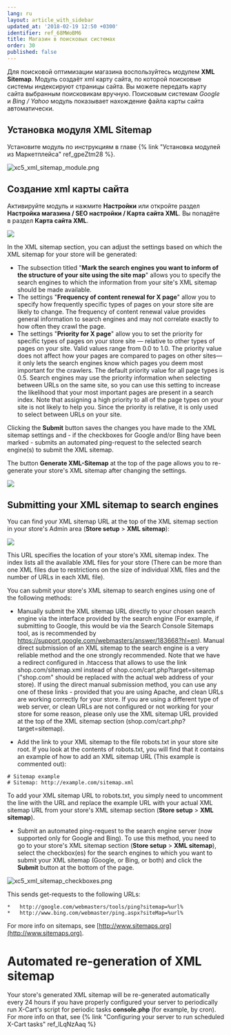 ```yaml
---
lang: ru
layout: article_with_sidebar
updated_at: '2018-02-19 12:50 +0300'
identifier: ref_68MWoBM6
title: Магазин в поисковых системах
order: 30
published: false
---
```

Для поисковой оптимизации магазина воспользуйтесь модулем **XML Sitemap**. Модуль создаёт xml карту сайта, по которой поисковые системы индексируют страницы сайта. Вы можете передать карту сайта выбранным поисковикам вручную. Поисковым системам _Google_ и _Bing / Yahoo_ модуль показывает  нахождение файла карты сайта автоматически.

## Установка модуля XML Sitemap

Установите модуль по инструкциям в главе {% link "Установка модулей из Маркетплейса" ref_gpeZtm28 %}.

![xc5_xml_sitemap_module.png]({{site.baseurl}}/attachments/ref_OqJ2oZTE/xc5_xml_sitemap_module.png)

## Создание xml карты сайта

Активируйте модуль и нажмите **Настройки** или откройте раздел **Настройка магазина / SEO настройки / Карта сайта XML**. Вы попадёте в раздел **Карта сайта XML**.

![]({{site.baseurl}}/attachments/6389770/8719453.png)

In the XML sitemap section, you can adjust the settings based on which the XML sitemap for your store will be generated:

*   The subsection titled "**Mark the search engines you want to inform of the structure of your site using the site map**" allows you to specify the search engines to which the information from your site's XML sitemap should be made available.
*   The settings "**Frequency of content renewal for X page**" allow you to specify how frequently specific types of pages on your store site are likely to change. The frequency of content renewal value provides general information to search engines and may not correlate exactly to how often they crawl the page. 
*   The settings "**Priority for X page**" allow you to set the priority for specific types of pages on your store site — relative to other types of pages on your site. Valid values range from 0.0 to 1.0\. The priority value does not affect how your pages are compared to pages on other sites—it only lets the search engines know which pages you deem most important for the crawlers. The default priority value for all page types is 0.5. Search engines may use the priority information when selecting between URLs on the same site, so you can use this setting to increase the likelihood that your most important pages are present in a search index. Note that assigning a high priority to all of the page types on your site is not likely to help you. Since the priority is relative, it is only used to select between URLs on your site.

Clicking the **Submit** button saves the changes you have made to the XML sitemap settings and - if the checkboxes for Google and/or Bing have been marked - submits an automated ping-request to the selected search engine(s) to submit the XML sitemap. 

The button **Generate XML-Sitemap** at the top of the page allows you to re-generate your store's XML sitemap after changing the settings.

![]({{site.baseurl}}/attachments/6389770/8719785.png)

## Submitting your XML sitemap to search engines

You can find your XML sitemap URL at the top of the XML sitemap section in your store's Admin area (**Store setup** > **XML sitemap**):

![]({{site.baseurl}}/attachments/6389770/8719786.png)

This URL specifies the location of your store's XML sitemap index. The index lists all the available XML files for your store (There can be more than one XML files due to restrictions on the size of individual XML files and the number of URLs in each XML file). 

You can submit your store's XML sitemap to search engines using one of the following methods:

*   Manually submit the XML sitemap URL directly to your chosen search engine via the interface provided by the search engine (For example, if submitting to Google, this would be via the Search Console Sitemaps tool, as is recommended by https://support.google.com/webmasters/answer/183668?hl=en). Manual direct submission of an XML sitemap to the search engine is a very reliable method and the one strongly recommended.
    Note that we have a redirect configured in .htaccess that allows to use the link shop.com/sitemap.xml instead of shop.com/cart.php?target=sitemap ("shop.com" should be replaced with the actual web address of your store). If using the direct manual submission method, you can use any one of these links - provided that you are using Apache, and clean URLs are working correctly for your store. If you are using a different type of web server, or clean URLs are not configured or not working for your store for some reason, please only use the XML sitemap URL provided at the top of the XML sitemap section (shop.com/cart.php?target=sitemap).
    
*   Add the link to your XML sitemap to the file robots.txt in your store site root. If you look at the contents of robots.txt, you will find that it contains an example of how to add an XML sitemap URL (This example is commented out):

```
# Sitemap example
# Sitemap: http://example.com/sitemap.xml
```
   
   To add your XML sitemap URL to robots.txt, you simply need to uncomment the line with the URL and replace the example URL with your actual XML sitemap URL from your store's XML sitemap section (**Store setup** > **XML sitemap**).

*   Submit an automated ping-request to the search engine server (now supported only for Google and Bing). To use this method, you need to go to your store's XML sitemap section (**Store setup** > **XML sitemap**), select the checkbox(es) for the search engines to which you want to submit your XML sitemap (Google, or Bing, or both) and click the **Submit** button at the bottom of the page. 

![xc5_xml_sitemap_checkboxes.png]({{site.baseurl}}/attachments/ref_OqJ2oZTE/xc5_xml_sitemap_checkboxes.png)
   
   This sends get-requests to the following URLs:
   
    *   http://google.com/webmasters/tools/ping?sitemap=%url%
    *   http://www.bing.com/webmaster/ping.aspx?siteMap=%url%

For more info on sitemaps, see [http://www.sitemaps.org](http://www.sitemaps.org).

# Automated re-generation of XML sitemap
Your store's generated XML sitemap will be re-generated automatically every 24 hours if you have properly configured your server to periodically run X-Cart's script for periodic tasks **console.php** (for example, by cron). For more info on that, see {% link "Сonfiguring your server to run scheduled X-Cart tasks" ref_lLqNzAaq %}
